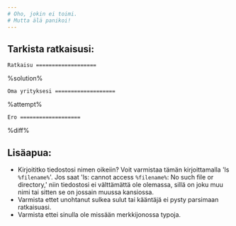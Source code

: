 ```yaml
---
# Oho, jokin ei toimi.
# Mutta älä panikoi!  
---
```


## Tarkista ratkaisusi:

`Ratkaisu
===================`

%solution%

`Oma yrityksesi
===================`

%attempt%

`Ero
===================`

%diff%

## Lisäapua:
 * Kirjoititko tiedostosi nimen oikeiin? Voit varmistaa tämän kirjoittamalla 'ls `%filename%`'. Jos saat 'ls: cannot access `%filename%`: No such file or directory,' niin tiedostosi ei välttämättä ole olemassa, sillä on joku muu nimi tai sitten se on jossain muussa kansiossa.
 * Varmista ettet unohtanut sulkea sulut tai kääntäjä ei pysty parsimaan ratkaisuasi.
 * Varmista ettei sinulla ole missään merkkijonossa typoja.
